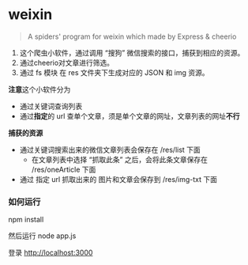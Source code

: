 # weixin
> A spiders' program for weixin which made by Express &amp; cheerio

1. 这个爬虫小软件，通过调用 “搜狗” 微信搜索的接口，捕获到相应的资源。
2. 通过cheerio对文章进行筛选。
3. 通过 fs 模块 在 res 文件夹下生成对应的 JSON 和 img 资源。

**注意**这个小软件分为
+ 通过关键词查询列表
+ 通过**指定**的 url 查单个文章，须是单个文章的网址，文章列表的网址**不行**


**捕获的资源**
+ 通过关键词搜索出来的微信文章列表会保存在 /res/list 下面
    + 在文章列表中选择 “抓取此条” 之后，会将此条文章保存在 /res/oneArticle 下面
+ 通过 指定 url 抓取出来的 图片和文章会保存到 /res/img-txt 下面

### 如何运行
npm install

然后运行
node app.js

登录 [http://localhost:3000](http://localhost:3000)

